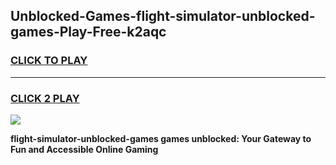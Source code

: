 
## Unblocked-Games-flight-simulator-unblocked-games-Play-Free-k2aqc
<h3>
<a href="https://premium76.site?title=flight-simulator-unblocked-games&ref=18A1">CLICK TO PLAY</a></h3>
<hr>

<h3>
<a href="https://premium76.site?title=flight-simulator-unblocked-games&ref=18A1">CLICK 2 PLAY</a>
  
</h3>

<a href="https://premium76.site?title=flight-simulator-unblocked-games&ref=18A1"><img src="https://clearcache.store/games.png"></a>


**flight-simulator-unblocked-games games unblocked: Your Gateway to Fun and Accessible Online Gaming**
